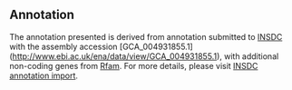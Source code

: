 
Annotation
----------

The annotation presented is derived from annotation submitted to
[INSDC](http://www.insdc.org) with the assembly accession [GCA\_004931855.1]
(http://www.ebi.ac.uk/ena/data/view/GCA_004931855.1),
with additional non-coding genes from
[Rfam](http://rfam.xfam.org/). For more details, please visit [INSDC
annotation import](http://ensemblgenomes.org/info/data/insdc_annotation).
